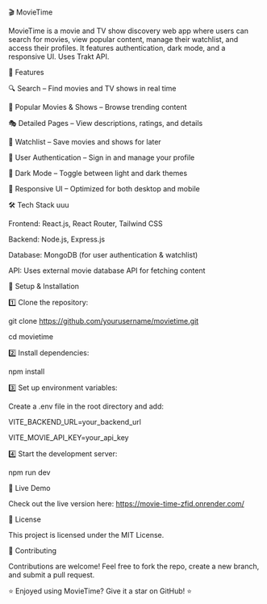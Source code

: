 🎬 MovieTime

MovieTime is a movie and TV show discovery web app where users can search for movies, view popular content, manage their watchlist, and access their profiles. It features authentication, dark mode, and a responsive UI. Uses Trakt API.

🚀 Features

🔍 Search – Find movies and TV shows in real time

🌟 Popular Movies & Shows – Browse trending content

🎭 Detailed Pages – View descriptions, ratings, and details

📜 Watchlist – Save movies and shows for later

🔐 User Authentication – Sign in and manage your profile

🌙 Dark Mode – Toggle between light and dark themes

📱 Responsive UI – Optimized for both desktop and mobile

🛠️ Tech Stack uuu

Frontend: React.js, React Router, Tailwind CSS

Backend: Node.js, Express.js

Database: MongoDB (for user authentication & watchlist)

API: Uses external movie database API for fetching content

🎯 Setup & Installation

1️⃣ Clone the repository:

git clone https://github.com/yourusername/movietime.git

cd movietime

2️⃣ Install dependencies:

npm install

3️⃣ Set up environment variables:

Create a .env file in the root directory and add:


VITE_BACKEND_URL=your_backend_url

VITE_MOVIE_API_KEY=your_api_key

4️⃣ Start the development server:

npm run dev

🔗 Live Demo

Check out the live version here: https://movie-time-zfid.onrender.com/

📜 License

This project is licensed under the MIT License.


🤝 Contributing

Contributions are welcome! Feel free to fork the repo, create a new branch, and submit a pull request.

⭐ Enjoyed using MovieTime? Give it a star on GitHub! ⭐
